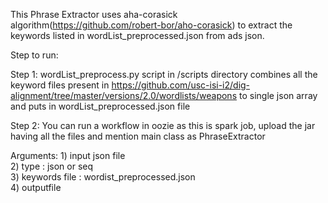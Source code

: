 This Phrase Extractor uses aha-corasick algorithm(https://github.com/robert-bor/aho-corasick) to extract the keywords listed in wordList_preprocessed.json from ads json.

Step to run:

Step 1: wordList_preprocess.py script in /scripts directory combines all the keyword files present in https://github.com/usc-isi-i2/dig-alignment/tree/master/versions/2.0/wordlists/weapons to single json array and puts in wordList_preprocessed.json file

Step 2: You can run a workflow in oozie as this is spark job, upload the jar having all the files and mention main class as PhraseExtractor

Arguments: 1) input json file <br />
2) type : json or seq <br />
3) keywords file : wordist_preprocessed.json <br />
4) outputfile <br />
